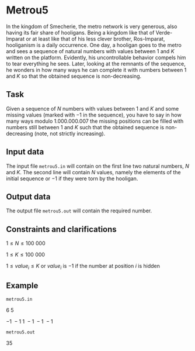 # Metrou5

In the kingdom of Smecherie, the metro network is very generous, also having its fair share of hooligans. Being a kingdom like that of Verde-Imparat or at least like that of his less clever brother, Ros-Imparat, hooliganism is a daily occurrence. One day, a hooligan goes to the metro and sees a sequence of natural numbers with values between $1$ and $K$ written on the platform. Evidently, his uncontrollable behavior compels him to tear everything he sees. Later, looking at the remnants of the sequence, he wonders in how many ways he can complete it with numbers between $1$ and $K$ so that the obtained sequence is non-decreasing.

## Task

Given a sequence of $N$ numbers with values between $1$ and $K$ and some missing values (marked with $-1$ in the sequence), you have to say in how many ways modulo $1.000.000.007$ the missing positions can be filled with numbers still between $1$ and $K$ such that the obtained sequence is non-decreasing (note, not strictly increasing).

## Input data

The input file `metrou5.in` will contain on the first line two natural numbers, $N$ and $K$. The second line will contain $N$ values, namely the elements of the initial sequence or $-1$ if they were torn by the hooligan.

## Output data

The output file `metrou5.out` will contain the required number.

## Constraints and clarifications

$1 \leq N \leq 100\ 000$

$1 \leq K \leq 100\ 000$

$1 \leq value_i \leq K$ or $value_i$ is $-1$ if the number at position $i$ is hidden

## Example

`metrou5.in`

$6 \ 5$

$-1 \ -1 \ 1 \ -1 \ -1 \ -1$

`metrou5.out`

$35$